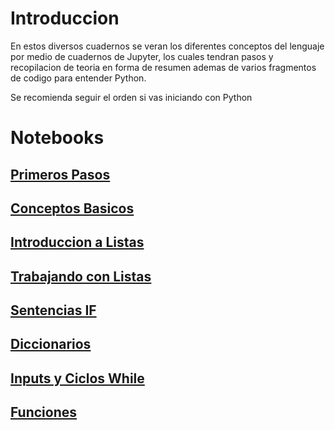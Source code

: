 # Introduccion

En estos diversos cuadernos se veran los diferentes conceptos del lenguaje por medio de cuadernos de Jupyter, los cuales tendran pasos y recopilacion de teoria en forma de resumen ademas de varios fragmentos de codigo para entender Python.

Se recomienda seguir el orden si vas iniciando con Python

# Notebooks

## [Primeros Pasos](./primeros_pasos.ipynb)
## [Conceptos Basicos](./Conceptos_Basicos.ipynb)
## [Introduccion a Listas](./Introduccion_Listas.ipynb)
## [Trabajando con Listas](./Trabajando_Listas.ipynb)
## [Sentencias IF](./Sentencias_IF.ipynb)
## [Diccionarios](./Diccionarios.ipynb)
## [Inputs y Ciclos While](./Inputs_CiclosWhile.ipynb)
## [Funciones](./Funciones.ipynb)



